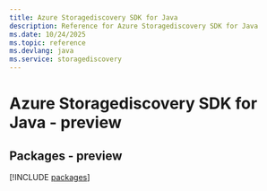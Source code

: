 ```yaml
---
title: Azure Storagediscovery SDK for Java
description: Reference for Azure Storagediscovery SDK for Java
ms.date: 10/24/2025
ms.topic: reference
ms.devlang: java
ms.service: storagediscovery
---
```

# Azure Storagediscovery SDK for Java - preview
## Packages - preview
[!INCLUDE [packages](storagediscovery-index.md)]
